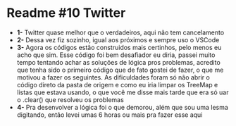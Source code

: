 # Readme #10 Twitter
- **1-** Twitter quase melhor que o verdadeiros, aqui não tem cancelamento
- **2-** Dessa vez fiz sozinho, igual aos próximos e sempre uso o VSCode
- **3-** Agora os códigos estão construidos mais certinhos, pelo menos eu acho que sim. Esse código foi bem desafiador eu diria, passei muito tempo tentando achar as soluções de lógica pros problemas, acredito que tenha sido o primeiro código que de fato gostei de fazer, o que me motivou a fazer os seguintes. As dificuldades foram só não abrir o código direto da pasta de origem e como eu iria limpar os TreeMap e listas que estava usando, o que você me disse mais tarde que era só uar o .clear() que resolveu os problemas
- **4-** Pra desenvolver a lógica foi o que demorou, além que sou uma lesma digitando, então levei umas 6 horas ou mais pra fazer esse aqui